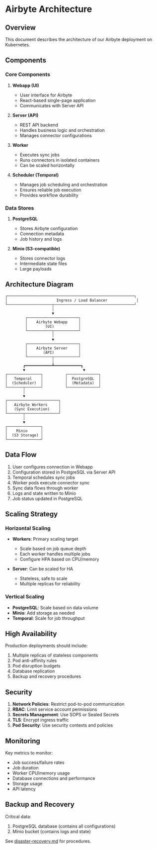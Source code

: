 # Airbyte Architecture

## Overview

This document describes the architecture of our Airbyte deployment on Kubernetes.

## Components

### Core Components

1. **Webapp (UI)**
   - User interface for Airbyte
   - React-based single-page application
   - Communicates with Server API

2. **Server (API)**
   - REST API backend
   - Handles business logic and orchestration
   - Manages connector configurations

3. **Worker**
   - Executes sync jobs
   - Runs connectors in isolated containers
   - Can be scaled horizontally

4. **Scheduler (Temporal)**
   - Manages job scheduling and orchestration
   - Ensures reliable job execution
   - Provides workflow durability

### Data Stores

1. **PostgreSQL**
   - Stores Airbyte configuration
   - Connection metadata
   - Job history and logs

2. **Minio (S3-compatible)**
   - Stores connector logs
   - Intermediate state files
   - Large payloads

## Architecture Diagram

```
┌─────────────────────────────────────────────────────────┐
│                      Ingress / Load Balancer             │
└────────────────────┬────────────────────────────────────┘
                     │
                     ▼
         ┌───────────────────────┐
         │    Airbyte Webapp     │
         │        (UI)           │
         └───────────┬───────────┘
                     │
                     ▼
         ┌───────────────────────┐
         │    Airbyte Server     │
         │       (API)           │
         └───────────┬───────────┘
                     │
        ┏━━━━━━━━━━━━┻━━━━━━━━━━━━┓
        ▼                          ▼
┌───────────────┐          ┌──────────────┐
│   Temporal    │          │  PostgreSQL  │
│  (Scheduler)  │          │  (Metadata)  │
└───────┬───────┘          └──────────────┘
        │
        ▼
┌───────────────────────┐
│   Airbyte Workers     │
│   (Sync Execution)    │
└───────┬───────────────┘
        │
        ▼
┌───────────────┐
│    Minio      │
│  (S3 Storage) │
└───────────────┘
```

## Data Flow

1. User configures connection in Webapp
2. Configuration stored in PostgreSQL via Server API
3. Temporal schedules sync jobs
4. Worker pods execute connector sync
5. Sync data flows through worker
6. Logs and state written to Minio
7. Job status updated in PostgreSQL

## Scaling Strategy

### Horizontal Scaling

- **Workers**: Primary scaling target
  - Scale based on job queue depth
  - Each worker handles multiple jobs
  - Configure HPA based on CPU/memory

- **Server**: Can be scaled for HA
  - Stateless, safe to scale
  - Multiple replicas for reliability

### Vertical Scaling

- **PostgreSQL**: Scale based on data volume
- **Minio**: Add storage as needed
- **Temporal**: Scale for job throughput

## High Availability

Production deployments should include:

1. Multiple replicas of stateless components
2. Pod anti-affinity rules
3. Pod disruption budgets
4. Database replication
5. Backup and recovery procedures

## Security

1. **Network Policies**: Restrict pod-to-pod communication
2. **RBAC**: Limit service account permissions
3. **Secrets Management**: Use SOPS or Sealed Secrets
4. **TLS**: Encrypt ingress traffic
5. **Pod Security**: Use security contexts and policies

## Monitoring

Key metrics to monitor:

- Job success/failure rates
- Job duration
- Worker CPU/memory usage
- Database connections and performance
- Storage usage
- API latency

## Backup and Recovery

Critical data:

1. PostgreSQL database (contains all configurations)
2. Minio bucket (contains logs and state)

See [disaster-recovery.md](runbooks/disaster-recovery.md) for procedures.

